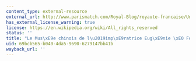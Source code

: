 ```yaml
---
content_type: external-resource
external_url: http://www.parismatch.com/Royal-Blog/royaute-francaise/Un-lieu-une-histoire-Le-Musee-chinois-de-l-imperatrice-Eugenie-epouse-de-Napoleon-III-au-chateau-de-Fontainebleau-recemment-cambriole-728914
has_external_license_warning: true
license: https://en.wikipedia.org/wiki/All_rights_reserved
status: ''
title: "Le Mus\xE9e chinois de l\u2019imp\xE9ratrice Eug\xE9nie \xE0 Fontainebleau."
uid: 69bcb565-b040-4da5-9690-6279147bb41b
wayback_url: ''
---
```

